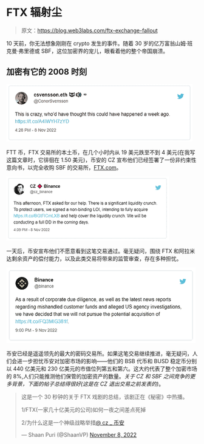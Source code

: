 # FTX 辐射尘

> 原文：<https://blog.web3labs.com/ftx-exchange-fallout>

10 天前，你无法想象刚刚在 crypto 发生的事件。随着 30 岁的亿万富翁山姆·班克曼·弗里德或 SBF，这位加密界的宠儿，眼看着他的整个帝国崩溃。

## 加密有它的 2008 时刻

[![Conor's tweet on FTX](img/eaef085b724176389758eab60726b125.png)](https://twitter.com/ConorSvensson/status/1590018421592559618)

FTT 币，FTX 交易所的本土币，在几个小时内从 19 美元跌至不到 4 美元(在我写这篇文章时，它徘徊在 1.50 美元)，币安的 CZ 宣布他们已经签署了一份非约束性意向书，以完全收购 SBF 的交易所，[FTX.com](https://ftx.com/?utm_campaign=Conor%20on%20Web3&utm_medium=email&utm_source=Revue%20newsletter)。

[![CZ's tweet on FTX](img/d9dc4572d23a0b87a2393c6880361bc3.png)](https://twitter.com/cz_binance/status/1590013613586411520)

一天后，币安宣布他们不愿意看到这笔交易通过。毫无疑问，围绕 FTX 和阿拉米达剩余资产的偿付能力，以及此类交易将带来的监管审查，存在多种担忧。

[![Binance tweet on FTX acquisition](img/ec78cf0da180c3882669c5e86bff8f3d.png)](https://twitter.com/binance/status/1590449161069268992)

币安已经是遥遥领先的最大的密码交易所。如果这笔交易继续推进，毫无疑问，人们会进一步担忧币安对加密市场的影响——他们的 BSB 代币和 BUSD 稳定币分别以 440 亿美元和 230 亿美元的市值位列第五和第六。这大约代表了整个加密市场的 8%,人们只能推测他们保管的加密资产的数量。*关于 CZ 和 SBF 之间竞争的更多背景，下面的帖子总结得很好(这是在 CZ 退出交易之前发表的)*。

> 这是一个 30 秒钟的关于 FTX 戏剧的总结，该剧正在《秘密》中热播。
> 
> 1/FTX(一家几十亿美元的公司)如何一夜之间差点死掉
> 
> 2/为什么这是一个神级战略举措[@ cz _ 币安](https://twitter.com/cz_binance?ref_src=twsrc%5Etfw)
> 
> — Shaan Puri (@ShaanVP) [November 8, 2022](https://twitter.com/ShaanVP/status/1590029012000440320?ref_src=twsrc%5Etfw)
